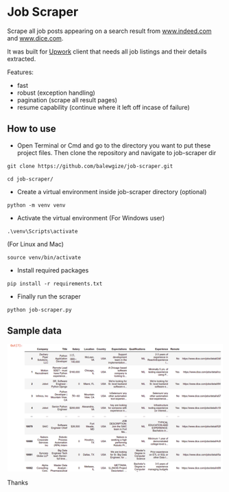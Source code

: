 # Job Scraper

Scrape all job posts appearing on a search result from www.indeed.com and www.dice.com.

It was built for <a href="https://www.upwork.com">Upwork</a> client that needs all job listings
and their details extracted.

Features:

- fast
- robust (exception handling)
- pagination (scrape all result pages)
- resume capability (continue where it left off incase of failure)

## How to use

- Open Terminal or Cmd and go to the directory you want to put these project files.
  Then clone the repository and navigate to job-scraper dir

```
git clone https://github.com/balewgize/job-scraper.git
```

```
cd job-scraper/
```

- Create a virtual environment inside job-scraper directory (optional)

```
python -m venv venv
```

- Activate the virtual environment
  (For Windows user)

```
.\venv\Scripts\activate
```

(For Linux and Mac)

```
source venv/bin/activate
```

- Install required packages

```
pip install -r requirements.txt
```

- Finally run the scraper

```
python job-scraper.py
```

## Sample data

![Alt text](/screenshot/sample-data.png?raw=true "Screenshot")

Thanks
